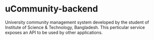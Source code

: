 # uCommunity-backend
University community management system developed by the student of Institute of Science &amp; Technology, Bangladesh. This perticular service exposes an API to be used by other applications.
